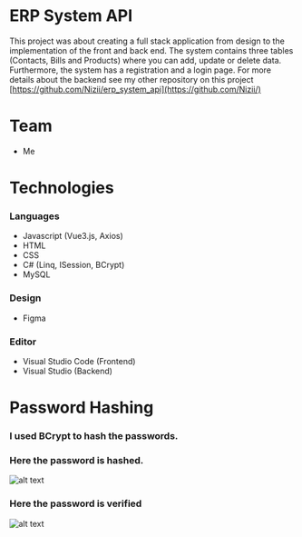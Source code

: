 # ERP System API

This project was about creating a full stack application from design to the implementation of the front and back end. The system contains three tables (Contacts, Bills and Products) where you can add, update or delete data. Furthermore, the system has a registration and a login page.
For more details about the backend see my other repository on this project [https://github.com/Nizii/erp_system_api](https://github.com/Nizii/)

# Team
* Me

# Technologies
### Languages
* Javascript (Vue3.js, Axios)
* HTML
* CSS
* C# (Linq, ISession, BCrypt)
* MySQL

### Design
* Figma

### Editor 
* Visual Studio Code (Frontend)
* Visual Studio (Backend)

# Password Hashing
### I used BCrypt to hash the passwords.
### Here the password is hashed.
![alt text](https://github.com/Nizii/ui/blob/master/src/assets/PostPw.PNG)

### Here the password is verified
![alt text](https://github.com/Nizii/ui/blob/master/src/assets/Verify.PNG)
